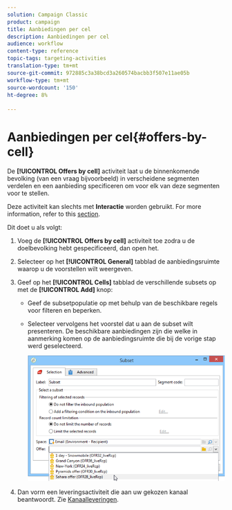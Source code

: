 ```yaml
---
solution: Campaign Classic
product: campaign
title: Aanbiedingen per cel
description: Aanbiedingen per cel
audience: workflow
content-type: reference
topic-tags: targeting-activities
translation-type: tm+mt
source-git-commit: 972885c3a38bcd3a260574bacbb3f507e11ae05b
workflow-type: tm+mt
source-wordcount: '150'
ht-degree: 8%

---
```



# Aanbiedingen per cel{#offers-by-cell}

De **[!UICONTROL Offers by cell]** activiteit laat u de binnenkomende bevolking (van een vraag bijvoorbeeld) in verscheidene segmenten verdelen en een aanbieding specificeren om voor elk van deze segmenten voor te stellen.

Deze activiteit kan slechts met **Interactie** worden gebruikt. For more information, refer to this [section](../../interaction/using/about-outbound-channels.md).

Dit doet u als volgt:

1. Voeg de **[!UICONTROL Offers by cell]** activiteit toe zodra u de doelbevolking hebt gespecificeerd, dan open het.
1. Selecteer op het **[!UICONTROL General]** tabblad de aanbiedingsruimte waarop u de voorstellen wilt weergeven.
1. Geef op het **[!UICONTROL Cells]** tabblad de verschillende subsets op met de **[!UICONTROL Add]** knop:

   * Geef de subsetpopulatie op met behulp van de beschikbare regels voor filteren en beperken.
   * Selecteer vervolgens het voorstel dat u aan de subset wilt presenteren. De beschikbare aanbiedingen zijn die welke in aanmerking komen op de aanbiedingsruimte die bij de vorige stap werd geselecteerd.

      ![](assets/int_offer_per_cell1.png)

1. Dan vorm een leveringsactiviteit die aan uw gekozen kanaal beantwoordt. Zie [Kanaalleveringen](../../workflow/using/cross-channel-deliveries.md).

